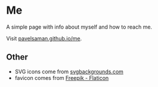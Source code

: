 # Me

A simple page with info about myself and how to reach me.

Visit [pavelsaman.github.io/me](https://pavelsaman.github.io/me/).

## Other

- SVG icons come from [svgbackgrounds.com](https://www.svgbackgrounds.com/)
- favicon comes from [Freepik - Flaticon](https://www.flaticon.com/free-icons/insect)
